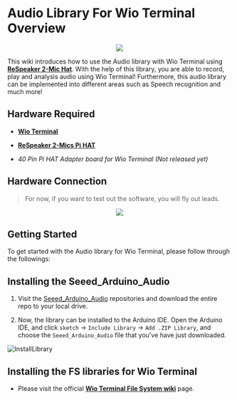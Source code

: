 # Audio Library For Wio Terminal Overview

<div align=center><img src="https://files.seeedstudio.com/wiki/Wio-Terminal-Audio/peak.gif"/></div>

This wiki introduces how to use the Audio library with Wio Terminal using [**ReSpeaker 2-Mic Hat**](https://www.seeedstudio.com/ReSpeaker-2-Mics-Pi-HAT.html). With the help of this library, you are able to record, play and analysis audio using Wio Terminal! Furthermore, this audio library can be implemented into different areas such as Speech recognition and much more!

## Hardware Required

- [**Wio Terminal**](https://www.seeedstudio.com/Wio-Terminal-p-4509.html)

- [**ReSpeaker 2-Mics Pi HAT**](https://www.seeedstudio.com/ReSpeaker-2-Mics-Pi-HAT.html)

- *40 Pin Pi HAT Adapter board for Wio Terminal (Not released yet)*

## Hardware Connection

> For now, if you want to test out the software, you will fly out leads.

<div align=center><img src="https://files.seeedstudio.com/wiki/Wio-Terminal-Audio/ai-wt.png"/></div>

## Getting Started

To get started with the Audio library for Wio Terminal, please follow through the followings:

## Installing the Seeed_Arduino_Audio

1. Visit the [Seeed_Arduino_Audio](https://github.com/Seeed-Studio/Seeed_Arduino_Audio) repositories and download the entire repo to your local drive.

2. Now, the  library can be installed to the Arduino IDE. Open the Arduino IDE, and click `sketch` -> `Include Library` -> `Add .ZIP Library`, and choose the `Seeed_Arduino_Audio` file that you've have just downloaded.

![InstallLibrary](https://files.seeedstudio.com/wiki/Wio-Terminal/img/Xnip2019-11-21_15-50-13.jpg)

## Installing the FS libraries for Wio Terminal

- Please visit the official [**Wio Terminal File System wiki**](https://wiki.seeedstudio.com/Wio-Terminal-FS-Overview/) page.
